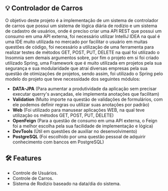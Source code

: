 ## 💡 **Controlador de Carros**

O objetivo deste projeto é a implementação de um sistema de controlador de carros que possui um sistema de lógica diária de rodízio e um sistema de cadastro de usuários, onde é preciso criar uma API REST que possui um consumo em uma API externa, foi necessário utilizar IntelliJ IDEA na qual é uma IDE muito utilizada no mercado por facilitar o usuário em muitas questões de código, foi necessário a utilização de uma ferramenta para realizar testes de métodos GET, POST, PUT, DELETE na qual foi utilizado o Insomnia sem demais argumentos sobre, por fim o projeto em si foi criado utilizado Spring, uma Framework que é muito utilizada em projetos pela sua segurança e sua modularidade que atraí diversas empresas pela sua questão de otimizações de projetos, sendo assim, foi utilizado o Spring pelo modelo do projeto que teve necessidade dos seguintes módulos:

- **DATA-JPA** (Para aumentar a produtividade da aplicação sem precisar executar querry's avançadas, ele implementa anotações que facilitam)
- **Validation** (Muito importe na questão de validações de formulários, com ele podemos definir regras ou utilizar suas anotações por padrão)
- **Web** (Foi utilizado para manusear aplicações WEB, na qual teve utilização os métodos GET, POST, PUT, DELETE)
- **OpenFeign** (Para a questão de consumo em uma API externa, o Feign foi a melhor escolha pela sua facilidade de implementação e lógica)
- **DevTools** (Útil em questões de auxiliar no desenvolvimento)
- **PostgreSQL** (Foi escolhido por uma questão pessoal de adquirir conhecimento com bancos em PostgreSQL)

## 🛠 **Features**

- Controle de Usuários.
- Controle de Carros.
- Sistema de Rodizio baseado na data/dia do sistema.
